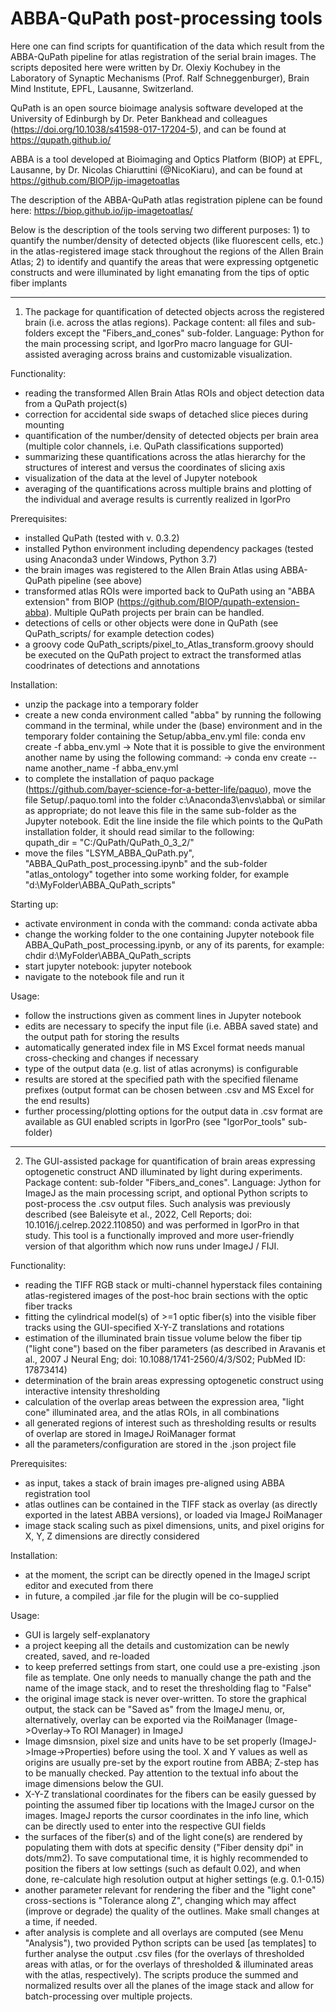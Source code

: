 # ABBA-QuPath post-processing tools

Here one can find scripts for quantification of the data which result from the ABBA-QuPath pipeline for atlas registration of the serial brain images. The scripts deposited here were written by Dr. Olexiy Kochubey in the Laboratory of Synaptic Mechanisms (Prof. Ralf Schneggenburger), Brain Mind Institute, EPFL, Lausanne, Switzerland.

QuPath is an open source bioimage analysis software developed at the University of Edinburgh by Dr. Peter Bankhead and colleagues (https://doi.org/10.1038/s41598-017-17204-5), and can be found at https://qupath.github.io/ 

ABBA is a tool developed at Bioimaging and Optics Platform (BIOP) at EPFL, Lausanne, by Dr. Nicolas Chiaruttini (@NicoKiaru), and can be found at https://github.com/BIOP/ijp-imagetoatlas

The description of the ABBA-QuPath atlas registration piplene can be found here: https://biop.github.io/ijp-imagetoatlas/


Below is the description of the tools serving two different purposes: 1) to quantify the number/density of detected objects (like fluorescent cells, etc.) in the atlas-registered image stack throughout the regions of the Allen Brain Atlas; 2) to identify and quantify the areas that were expressing optgenetic constructs and were illuminated by light emanating from the tips of optic fiber implants 


------------------------------------ 


1) The package for quantification of detected objects across the registered brain (i.e. across the atlas regions). Package content: all files and sub-folders except the "Fibers_and_cones" sub-folder. Language: Python for the main processing script, and IgorPro macro language for GUI-assisted averaging across brains and customizable visualization.

Functionality:   
 - reading the transformed Allen Brain Atlas ROIs and object detection data from a QuPath project(s) 
 - correction for accidental side swaps of detached slice pieces during mounting   
 - quantification of the number/density of detected objects per brain area (multiple color channels, i.e. QuPath classifications supported)
 - summarizing these quantifications across the atlas hierarchy for the structures of interest and versus the coordinates of slicing axis
 - visualization of the data at the level of Jupyter notebook
 - averaging of the quantifications across multiple brains and plotting of the individual and average results is currently realized in IgorPro  
 
Prerequisites:

 - installed QuPath (tested with v. 0.3.2)
 - installed Python environment including dependency packages (tested using Anaconda3 under Windows, Python 3.7)
 - the brain images was registered to the Allen Brain Atlas using ABBA-QuPath pipeline (see above)
 - transformed atlas ROIs were imported back to QuPath using an "ABBA extension" from BIOP (https://github.com/BIOP/qupath-extension-abba). Multiple QuPath projects per brain can be handled. 
 - detections of cells or other objects were done in QuPath (see QuPath_scripts/ for example detection codes)
 - a groovy code QuPath_scripts/pixel_to_Atlas_transform.groovy should be executed on the QuPath project to extract the transformed atlas coodrinates of detections and annotations


Installation:
 -  unzip the package into a temporary folder 
 -  create a new conda environment called "abba" by running the following command in the terminal, while under the (base) environment and in the temporary folder containing the Setup/abba_env.yml file:
        conda env create -f abba_env.yml 
             -> Note that it is possible to give the environment another name by using the following command: 
             -> conda env create --name another_name -f abba_env.yml
 -  to complete the installation of paquo package (https://github.com/bayer-science-for-a-better-life/paquo), move the file Setup/.paquo.toml into the folder c:\Anaconda3\envs\abba\ or similar as appropriate; do not leave this file in the same sub-folder as the Jupyter notebook.
         Edit the line inside the file which points to the QuPath installation folder, it should read similar to the following:  
         qupath_dir = "C:/QuPath/QuPath_0_3_2/"
 - move the files "LSYM_ABBA_QuPath.py", "ABBA_QuPath_post_processing.ipynb" and the sub-folder "atlas_ontology" together into some working folder, for example "d:\MyFolder\ABBA_QuPath_scripts"


Starting up:
 - activate environment in conda with the command: 
        conda activate abba
 - change the working folder to the one containing Jupyter notebook file ABBA_QuPath_post_processing.ipynb, or any of its parents, for example:
        chdir d:\MyFolder\ABBA_QuPath_scripts
 - start jupyter notebook:
        jupyter notebook 
 - navigate to the notebook file and run it


Usage:
 - follow the instructions given as comment lines in Jupyter notebook
 - edits are necessary to specify the input file (i.e. ABBA saved state) and the output path for storing the results  
 - automatically generated index file in MS Excel format needs manual cross-checking and changes if necessary
 - type of the output data (e.g. list of atlas acronyms) is configurable 
 - results are stored at the specified path with the specified filename prefixes (output format can be chosen between .csv and MS Excel for the end results)
 - further processing/plotting options for the output data in .csv format are available as GUI enabled scripts in IgorPro (see "IgorPor_tools" sub-folder)
 
------------------------------------ 
 
2) The GUI-assisted package for quantification of brain areas expressing optogenetic construct AND illuminated by light during experiments. Package content: sub-folder "Fibers_and_cones". Language: Jython for ImageJ as the main processing script, and optional Python scripts to post-process the .csv output files. Such analysis was previously described (see Baleisyte et al., 2022, Cell Reports; doi: 10.1016/j.celrep.2022.110850) and was performed in IgorPro in that study. This tool is a functionally improved and more user-friendly version of that algorithm which now runs under ImageJ / FIJI. 

Functionality:
 - reading the TIFF RGB stack or multi-channel hyperstack files containing atlas-registered images of the post-hoc brain sections with the optic fiber tracks
 - fitting the cylindrical model(s) of >=1 optic fiber(s) into the visible fiber tracks using the GUI-specified X-Y-Z translations and rotations 
 - estimation of the illuminated brain tissue volume below the fiber tip ("light cone") based on the fiber parameters (as described in Aravanis et al., 2007 J Neural Eng; doi: 10.1088/1741-2560/4/3/S02; PubMed ID: 17873414)
 - determination of the brain areas expressing optogenetic construct using interactive intensity thresholding
 - calculation of the overlap areas between the expression area, "light cone" illuminated area, and the atlas ROIs, in all combinations
 - all generated regions of interest such as thresholding results or results of overlap are stored in ImageJ RoiManager format
 - all the parameters/configuration are stored in the .json project file
 
 Prerequisites:
 - as input, takes a stack of brain images pre-aligned using ABBA registration tool
 - atlas outlines can be contained in the TIFF stack as overlay (as directly exported in the latest ABBA versions), or loaded via ImageJ RoiManager
 - image stack scaling such as pixel dimensions, units, and pixel origins for X, Y, Z dimensions are directly considered
 
 Installation:
 - at the moment, the script can be directly opened in the ImageJ script editor and executed from there
 - in future, a compiled .jar file for the plugin will be co-supplied
 
 Usage:
 - GUI is largely self-explanatory
 - a project keeping all the details and customization can be newly created, saved, and re-loaded
 - to keep preferred settings from start, one could use a pre-existing .json file as template. One only needs to manually change the path and the name of the image stack, and to reset the thresholding flag to "False"
 - the original image stack is never over-written. To store the graphical output, the stack can be "Saved as" from the ImageJ menu, or, alternatively, overlay can be exported via the RoiManager (Image->Overlay->To ROI Manager) in ImageJ
 - Image dimsnsion, pixel size and units have to be set properly (ImageJ->Image->Properties) before using the tool. X and Y values as well as origins are usually pre-set by the export routine from ABBA; Z-step has to be manually checked. Pay attention to the textual info about the image dimensions below the GUI. 
 - X-Y-Z translational coordinates for the fibers can be easily guessed by pointing the assumed fiber tip locations with the ImageJ cursor on the images. ImageJ reports the cursor coordinates in the info line, which can be directly used to enter into the respective GUI fields
 - the surfaces of the fiber(s) and of the light cone(s) are rendered by populating them with dots at specific density ("Fiber density dpi" in dots/mm2). To save computational time, it is highly recommended to position the fibers at low settings (such as default 0.02), and when done, re-calculate high resolution output at higher settings (e.g. 0.1-0.15)
 - another parameter relevant for rendering the fiber and the "light cone" cross-sections is "Tolerance along Z", changing which may affect (improve or degrade) the quality of the outlines. Make small changes at a time, if needed.
 - after analysis is complete and all overlays are computed (see Menu "Analysis"), two provided Python scripts can be used [as templates] to further analyse the output .csv files (for the overlays of thresholded areas with atlas, or for the overlays of thresholded & illuminated areas with the atlas, respectively). The scripts produce the summed and normalized results over all the planes of the image stack and allow for batch-processing over multiple projects.  
 
 
